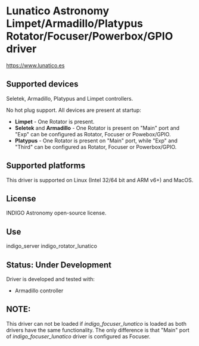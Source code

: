# Lunatico Astronomy Limpet/Armadillo/Platypus Rotator/Focuser/Powerbox/GPIO driver

https://www.lunatico.es

## Supported devices

Seletek, Armadillo, Platypus and Limpet controllers.

No hot plug support. All devices are present at startup:

* **Limpet** - One Rotator is present.
* **Seletek** and **Armadillo** - One Rotator is present on "Main" port and "Exp" can be configured as Rotator, Focuser or Powebox/GPIO.
* **Platypus** - One Rotator is present on "Main" port, while "Exp" and "Third" can be configured as Rotator, Focuser or Powerbox/GPIO.

## Supported platforms

This driver is supported on Linux (Intel 32/64 bit and ARM v6+) and MacOS.

## License

INDIGO Astronomy open-source license.

## Use

indigo_server indigo_rotator_lunatico

## Status: Under Development

Driver is developed and tested with:
* Armadillo controller

## NOTE:
This driver can not be loaded if *indigo_focuser_lunatico* is loaded as both drivers have the same functionality.
The only difference is that "Main" port of *indigo_focuser_lunatico* driver is configured as Focuser.
